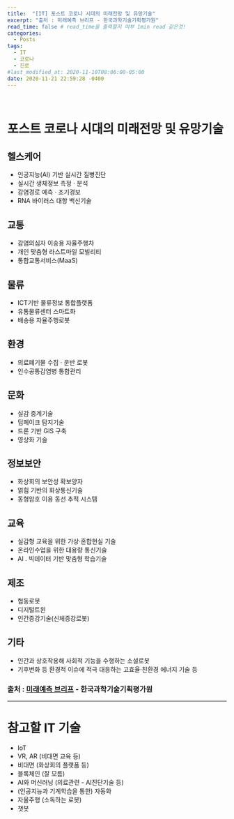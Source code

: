 ```yaml
---
title:  "[IT] 포스트 코로나 시대의 미래전망 및 유망기술"
excerpt: "출처 : 미래예측 브리프 - 한국과학기술기획평가원"
read_time: false # read_time을 출력할지 여부 1min read 같은것!
categories:
  - Posts
tags:
  - IT
  - 코로나
  - 진로
#last_modified_at: 2020-11-10T08:06:00-05:00
date: 2020-11-21 22:59:28 -0400
---
```

<br>

# 포스트 코로나 시대의 미래전망 및 유망기술

## 헬스케어
- 인공지능(AI) 기반 실시간 질병진단
- 실시간 생체정보 측정 · 분석
- 감염경로 예측 · 조기경보
- RNA 바이러스 대항 백신기술

## 교통
- 감염의심자 이송용 자율주행차
- 개인 맞춤형 라스트마일 모빌리티
- 통합교통서비스(MaaS)

## 물류
- ICT기반 물류정보 통합플랫폼
- 유통물류센터 스마트화
- 배송용 자율주행로봇

## 환경
- 의료폐기물 수집 · 운반 로봇
- 인수공통감염병 통합관리

## 문화
- 실감 중계기술
- 딥페이크 탐지기술
- 드론 기반 GIS 구축
- 영상화 기술

## 정보보안
- 화상회의 보안성 확보양자
- 얽힘 기반의 화상통신기술
- 동형암호 이용 동선 추적 시스템

## 교육
- 실감형 교육을 위한 가상·혼합현실 기술
- 온라인수업을 위한 대용량 통신기술
- AI ․ 빅데이터 기반 맞춤형 학습기술

## 제조
- 협동로봇
- 디지털트윈
- 인간증강기술(신체증강로봇)

## 기타
- 인간과 상호작용해 사회적 기능을 수행하는 소셜로봇
- 기후변화 등 환경적 이슈에 적극 대응하는 고효율·친환경 에너지 기술 등

### 출처 : [미래예측 브리프](https://www.kistep.re.kr/getFileDown.jsp?fileIdx=11586&contentIdx=13771&tbIdx=BRD_BOARD) - 한국과학기술기획평가원

---

# 참고할 IT 기술
- IoT
- VR, AR (비대면 교육 등)
- 비대면 (화상회의 플랫폼 등)
- 블록체인 (잘 모름)
- AI와 머신러닝 (의료관련 - AI진단기술 등)
- (인공지능과 기계학습을 통한) 자동화
- 자율주행 (소독하는 로봇)
- 챗봇
